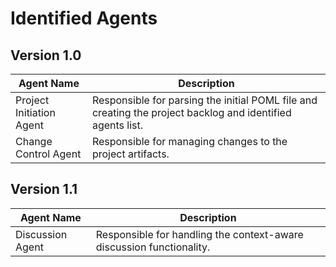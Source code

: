 # Identified Agents

## Version 1.0

| Agent Name | Description |
|---|---|
| Project Initiation Agent | Responsible for parsing the initial POML file and creating the project backlog and identified agents list. |
| Change Control Agent | Responsible for managing changes to the project artifacts. |

## Version 1.1

| Agent Name | Description |
|---|---|
| Discussion Agent | Responsible for handling the context-aware discussion functionality. |